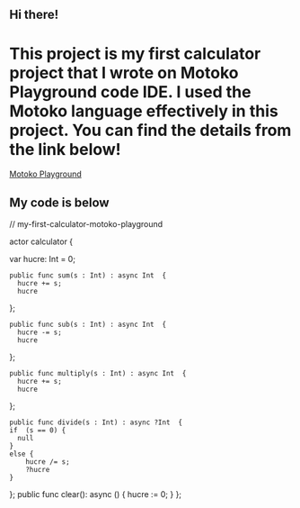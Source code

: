 ## Hi there!

# This project is my first calculator project that I wrote on Motoko Playground code IDE. I used the Motoko language effectively in this project. You can find the details from the link below!

[Motoko Playground](https://m7sm4-2iaaa-aaaab-qabra-cai.raw.ic0.app/?tag=1579402164)

## My code is below

// my-first-calculator-motoko-playground

actor calculator {

var hucre: Int = 0;

    public func sum(s : Int) : async Int  {
      hucre += s;
      hucre

};

    public func sub(s : Int) : async Int  {
      hucre -= s;
      hucre

};

    public func multiply(s : Int) : async Int  {
      hucre += s;
      hucre

};

    public func divide(s : Int) : async ?Int  {
    if  (s == 0) {
      null
    }
    else {
        hucre /= s;
        ?hucre
    }

};
public func clear(): async () {
hucre := 0;
}
};
